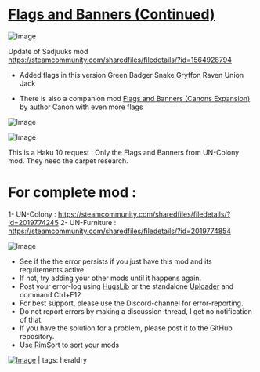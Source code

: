 # [Flags and Banners (Continued)](https://steamcommunity.com/sharedfiles/filedetails/?id=2030264080)

![Image](https://i.imgur.com/buuPQel.png)

Update of Sadjuuks mod
https://steamcommunity.com/sharedfiles/filedetails/?id=1564928794

- Added flags in this version
   Green
   Badger
   Snake
   Gryffon
   Raven
   Union Jack

- There is also a companion mod [Flags and Banners (Canons Expansion)](https://steamcommunity.com/sharedfiles/filedetails/?id=2578022517) by author Canon with even more flags

![Image](https://i.imgur.com/pufA0kM.png)
	
![Image](https://i.imgur.com/Z4GOv8H.png)

This is a Haku 10 request :
Only the Flags and Banners from UN-Colony mod.
They need the carpet research.
	
# For complete mod :

1- UN-Colony : https://steamcommunity.com/sharedfiles/filedetails/?id=2019774245
2- UN-Furniture : https://steamcommunity.com/sharedfiles/filedetails/?id=2019774854


![Image](https://i.imgur.com/PwoNOj4.png)



-  See if the the error persists if you just have this mod and its requirements active.
-  If not, try adding your other mods until it happens again.
-  Post your error-log using [HugsLib](https://steamcommunity.com/workshop/filedetails/?id=818773962) or the standalone [Uploader](https://steamcommunity.com/sharedfiles/filedetails/?id=2873415404) and command Ctrl+F12
-  For best support, please use the Discord-channel for error-reporting.
-  Do not report errors by making a discussion-thread, I get no notification of that.
-  If you have the solution for a problem, please post it to the GitHub repository.
-  Use [RimSort](https://github.com/RimSort/RimSort/releases/latest) to sort your mods

 

[![Image](https://img.shields.io/github/v/release/emipa606/FlagsAndBanners?label=latest%20version&style=plastic&color=9f1111&labelColor=black)](https://steamcommunity.com/sharedfiles/filedetails/changelog/2030264080) | tags:  heraldry
